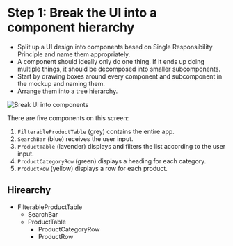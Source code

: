# Step 1: Break the UI into a component hierarchy 

- Split up a UI design into components based on Single Responsibility Principle and name them appropriately.
- A component should ideally only do one thing. If it ends up doing multiple things, it should be decomposed into smaller subcomponents.
- Start by drawing boxes around every component and subcomponent in the mockup and naming them.
- Arrange them into a tree hierarchy.


![Break UI into components](https://react.dev/images/docs/s_thinking-in-react_ui_outline.png)

There are five components on this screen:

1. `FilterableProductTable` (grey) contains the entire app.
2. `SearchBar` (blue) receives the user input.
3. `ProductTable` (lavender) displays and filters the list according to the user input.
4. `ProductCategoryRow` (green) displays a heading for each category.
5. `ProductRow` (yellow) displays a row for each product.

## Hirearchy

- FilterableProductTable
  - SearchBar
  - ProductTable
     - ProductCategoryRow
     - ProductRow
